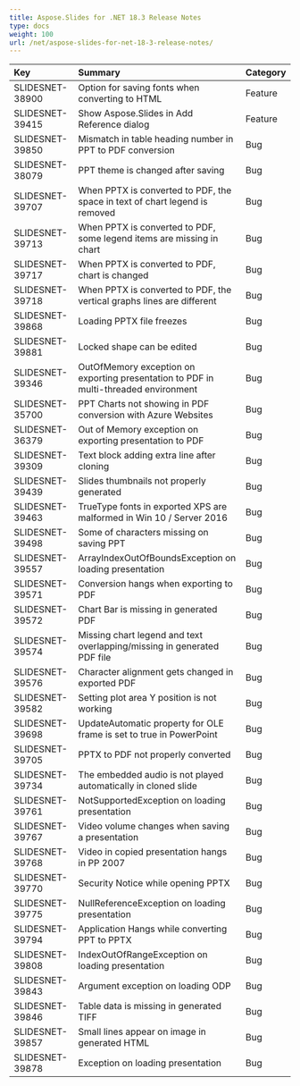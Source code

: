 ```yaml
---
title: Aspose.Slides for .NET 18.3 Release Notes
type: docs
weight: 100
url: /net/aspose-slides-for-net-18-3-release-notes/
---
```


|**Key**|**Summary**|**Category**|
| :- | :- | :- |
|SLIDESNET-38900|Option for saving fonts when converting to HTML|Feature|
|SLIDESNET-39415|Show Aspose.Slides in Add Reference dialog|Feature|
|SLIDESNET-39850|Mismatch in table heading number in PPT to PDF conversion|Bug|
|SLIDESNET-38079|PPT theme is changed after saving|Bug|
|SLIDESNET-39707|When PPTX is converted to PDF, the space in text of chart legend is removed|Bug|
|SLIDESNET-39713|When PPTX is converted to PDF, some legend items are missing in chart|Bug|
|SLIDESNET-39717|When PPTX is converted to PDF, chart is changed|Bug|
|SLIDESNET-39718|When PPTX is converted to PDF, the vertical graphs lines are different|Bug|
|SLIDESNET-39868|Loading PPTX file freezes|Bug|
|SLIDESNET-39881|Locked shape can be edited|Bug|
|SLIDESNET-39346|OutOfMemory exception on exporting presentation to PDF in multi-threaded environment|Bug|
|SLIDESNET-35700|PPT Charts not showing in PDF conversion with Azure Websites|Bug|
|SLIDESNET-36379|Out of Memory exception on exporting presentation to PDF|Bug|
|SLIDESNET-39309|Text block adding extra line after cloning|Bug|
|SLIDESNET-39439|Slides thumbnails not properly generated|Bug|
|SLIDESNET-39463|TrueType fonts in exported XPS are malformed in Win 10 / Server 2016|Bug|
|SLIDESNET-39498|Some of characters missing on saving PPT|Bug|
|SLIDESNET-39557|ArrayIndexOutOfBoundsException on loading presentation|Bug|
|SLIDESNET-39571|Conversion hangs when exporting to PDF|Bug|
|SLIDESNET-39572|Chart Bar is missing in generated PDF|Bug|
|SLIDESNET-39574|Missing chart legend and text overlapping/missing in generated PDF file|Bug|
|SLIDESNET-39576|Character alignment gets changed in exported PDF|Bug|
|SLIDESNET-39582|Setting plot area Y position is not working|Bug|
|SLIDESNET-39698|UpdateAutomatic property for OLE frame is set to true in PowerPoint|Bug|
|SLIDESNET-39705|PPTX to PDF not properly converted|Bug|
|SLIDESNET-39734|The embedded audio is not played automatically in cloned slide|Bug|
|SLIDESNET-39761|NotSupportedException on loading presentation|Bug|
|SLIDESNET-39767|Video volume changes when saving a presentation|Bug|
|SLIDESNET-39768|Video in copied presentation hangs in PP 2007|Bug|
|SLIDESNET-39770|Security Notice while opening PPTX|Bug|
|SLIDESNET-39775|NullReferenceException on loading presentation|Bug|
|SLIDESNET-39794|Application Hangs while converting PPT to PPTX|Bug|
|SLIDESNET-39808|IndexOutOfRangeException on loading presentation|Bug|
|SLIDESNET-39843|Argument exception on loading ODP|Bug|
|SLIDESNET-39846|Table data is missing in generated TIFF|Bug|
|SLIDESNET-39857|Small lines appear on image in generated HTML|Bug|
|SLIDESNET-39878|Exception on loading presentation|Bug|

